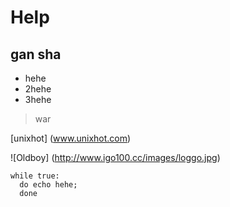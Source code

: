# Help
## gan sha

* hehe
* 2hehe
* 3hehe

>war 

[unixhot] (www.unixhot.com)

![Oldboy] (http://www.igo100.cc/images/loggo.jpg)

	while true:
	  do echo hehe;
	  done
